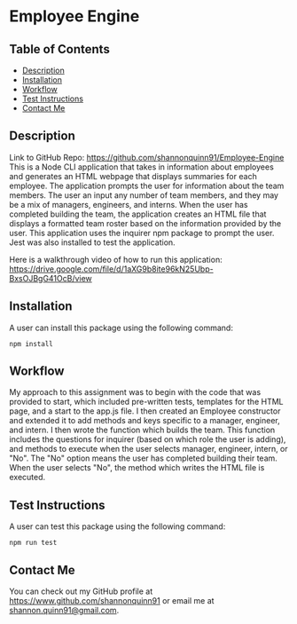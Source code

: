 # Employee Engine
  ## Table of Contents
  - [Description](#description)
  - [Installation](#installation)
  - [Workflow](#workflow)
  - [Test Instructions](#test-instructions)
  - [Contact Me](#contact-me)

  ## Description
  Link to GitHub Repo: https://github.com/shannonquinn91/Employee-Engine
  This is a Node CLI application that takes in information about employees and generates an HTML webpage that displays summaries for each employee. The application prompts the user for information about the team members. The user an input any number of team members, and they may be a mix of managers, engineers, and interns. When the user has completed building the team, the application creates an HTML file that displays a formatted team roster based on the information provided by the user. This application uses the inquirer npm package to prompt the user. Jest was also installed to test the application.     

  Here is a walkthrough video of how to run this application: https://drive.google.com/file/d/1aXG9b8ite96kN25Ubp-BxsOJBgG41OcB/view 
  

  ## Installation
  A user can install this package using the following command:
  ```
  npm install
  ```
  

  ## Workflow
  My approach to this assignment was to begin with the code that was provided to start, which included pre-written tests, templates for the HTML page, and a start to the app.js file. I then created an Employee constructor and extended it to add methods and keys specific to a manager, engineer, and intern. I then wrote the function which builds the team. This function includes the questions for inquirer (based on which role the user is adding), and methods to execute when the user selects manager, engineer, intern, or "No". The "No" option means the user has completed building their team. When the user selects "No", the method which writes the HTML file is executed.

  

  ## Test Instructions
  A user can test this package using the following command:
  ```
  npm run test
  ```
  
  
  ## Contact Me
  You can check out my GitHub profile at https://www.github.com/shannonquinn91 or email me at shannon.quinn91@gmail.com.
  